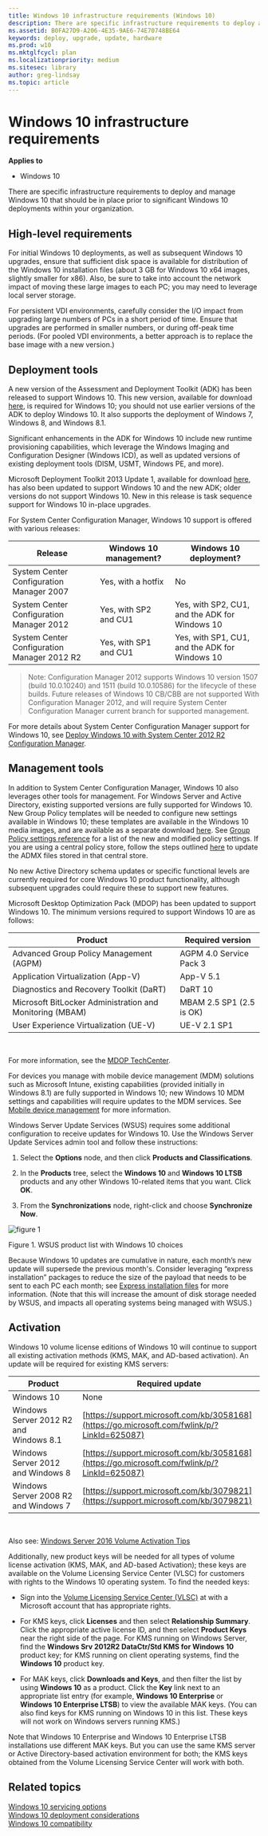 ```yaml
---
title: Windows 10 infrastructure requirements (Windows 10)
description: There are specific infrastructure requirements to deploy and manage Windows 10 that should be in place prior to significant Windows 10 deployments within your organization.
ms.assetid: B0FA27D9-A206-4E35-9AE6-74E70748BE64
keywords: deploy, upgrade, update, hardware
ms.prod: w10
ms.mktglfcycl: plan
ms.localizationpriority: medium
ms.sitesec: library
author: greg-lindsay
ms.topic: article
---
```


# Windows 10 infrastructure requirements


**Applies to**

-   Windows 10

There are specific infrastructure requirements to deploy and manage Windows 10 that should be in place prior to significant Windows 10 deployments within your organization.

## High-level requirements


For initial Windows 10 deployments, as well as subsequent Windows 10 upgrades, ensure that sufficient disk space is available for distribution of the Windows 10 installation files (about 3 GB for Windows 10 x64 images, slightly smaller for x86). Also, be sure to take into account the network impact of moving these large images to each PC; you may need to leverage local server storage.

For persistent VDI environments, carefully consider the I/O impact from upgrading large numbers of PCs in a short period of time. Ensure that upgrades are performed in smaller numbers, or during off-peak time periods. (For pooled VDI environments, a better approach is to replace the base image with a new version.)

## Deployment tools


A new version of the Assessment and Deployment Toolkit (ADK) has been released to support Windows 10. This new version, available for download [here](https://go.microsoft.com/fwlink/p/?LinkId=526740), is required for Windows 10; you should not use earlier versions of the ADK to deploy Windows 10. It also supports the deployment of Windows 7, Windows 8, and Windows 8.1.

Significant enhancements in the ADK for Windows 10 include new runtime provisioning capabilities, which leverage the Windows Imaging and Configuration Designer (Windows ICD), as well as updated versions of existing deployment tools (DISM, USMT, Windows PE, and more).

Microsoft Deployment Toolkit 2013 Update 1, available for download [here](https://go.microsoft.com/fwlink/p/?LinkId=625079), has also been updated to support Windows 10 and the new ADK; older versions do not support Windows 10. New in this release is task sequence support for Windows 10 in-place upgrades.

For System Center Configuration Manager, Windows 10 support is offered with various releases:

| Release                                     | Windows 10 management? | Windows 10 deployment?                         |
|---------------------------------------------|------------------------|------------------------------------------------|
| System Center Configuration Manager 2007    | Yes, with a hotfix     | No                                             |
| System Center Configuration Manager 2012    | Yes, with SP2 and CU1  | Yes, with SP2, CU1, and the ADK for Windows 10 |
| System Center Configuration Manager 2012 R2 | Yes, with SP1 and CU1  | Yes, with SP1, CU1, and the ADK for Windows 10 |


>Note: Configuration Manager 2012 supports Windows 10 version 1507 (build 10.0.10240) and 1511 (build 10.0.10586) for the lifecycle of these builds. Future releases of Windows 10 CB/CBB are not supported With Configuration Manager 2012, and will require System Center Configuration Manager current branch for supported management. 
 

For more details about System Center Configuration Manager support for Windows 10, see [Deploy Windows 10 with System Center 2012 R2 Configuration Manager](../deploy-windows-sccm/deploy-windows-10-with-system-center-2012-r2-configuration-manager.md).

## Management tools


In addition to System Center Configuration Manager, Windows 10 also leverages other tools for management. For Windows Server and Active Directory, existing supported versions are fully supported for Windows 10. New Group Policy templates will be needed to configure new settings available in Windows 10; these templates are available in the Windows 10 media images, and are available as a separate download [here](https://go.microsoft.com/fwlink/p/?LinkId=625081). See [Group Policy settings reference](https://go.microsoft.com/fwlink/p/?LinkId=625082) for a list of the new and modified policy settings. If you are using a central policy store, follow the steps outlined [here](https://go.microsoft.com/fwlink/p/?LinkId=625083) to update the ADMX files stored in that central store.

No new Active Directory schema updates or specific functional levels are currently required for core Windows 10 product functionality, although subsequent upgrades could require these to support new features.

Microsoft Desktop Optimization Pack (MDOP) has been updated to support Windows 10. The minimum versions required to support Windows 10 are as follows:

| Product                                                  | Required version         |
|----------------------------------------------------------|--------------------------|
| Advanced Group Policy Management (AGPM)                  | AGPM 4.0 Service Pack 3  |
| Application Virtualization (App-V)                       | App-V 5.1                |
| Diagnostics and Recovery Toolkit (DaRT)                  | DaRT 10                  |
| Microsoft BitLocker Administration and Monitoring (MBAM) | MBAM 2.5 SP1 (2.5 is OK) |
| User Experience Virtualization (UE-V)                    | UE-V 2.1 SP1             |

 

For more information, see the [MDOP TechCenter](https://go.microsoft.com/fwlink/p/?LinkId=625090).

For devices you manage with mobile device management (MDM) solutions such as Microsoft Intune, existing capabilities (provided initially in Windows 8.1) are fully supported in Windows 10; new Windows 10 MDM settings and capabilities will require updates to the MDM services. See [Mobile device management](https://go.microsoft.com/fwlink/p/?LinkId=625084) for more information.

Windows Server Update Services (WSUS) requires some additional configuration to receive updates for Windows 10. Use the Windows Server Update Services admin tool and follow these instructions:

1.  Select the **Options** node, and then click **Products and Classifications**.

2.  In the **Products** tree, select the **Windows 10** and **Windows 10 LTSB** products and any other Windows 10-related items that you want. Click **OK**.

3.  From the **Synchronizations** node, right-click and choose **Synchronize Now**.

![figure 1](images/fig4-wsuslist.png)

Figure 1. WSUS product list with Windows 10 choices

Because Windows 10 updates are cumulative in nature, each month’s new update will supersede the previous month's. Consider leveraging “express installation” packages to reduce the size of the payload that needs to be sent to each PC each month; see [Express installation files](https://go.microsoft.com/fwlink/p/?LinkId=625086) for more information. (Note that this will increase the amount of disk storage needed by WSUS, and impacts all operating systems being managed with WSUS.)

## Activation


Windows 10 volume license editions of Windows 10 will continue to support all existing activation methods (KMS, MAK, and AD-based activation). An update will be required for existing KMS servers:

| Product                                | Required update                                                                             |
|----------------------------------------|---------------------------------------------------------------------------------------------|
| Windows 10                             | None                                                                                        |
| Windows Server 2012 R2 and Windows 8.1 | [https://support.microsoft.com/kb/3058168](https://go.microsoft.com/fwlink/p/?LinkId=625087) |
| Windows Server 2012 and Windows 8      | [https://support.microsoft.com/kb/3058168](https://go.microsoft.com/fwlink/p/?LinkId=625087) |
| Windows Server 2008 R2 and Windows 7   | [https://support.microsoft.com/kb/3079821](https://support.microsoft.com/kb/3079821)                                                                   |

 

Also see: [Windows Server 2016 Volume Activation Tips](https://blogs.technet.microsoft.com/askcore/2016/10/19/windows-server-2016-volume-activation-tips/)

Additionally, new product keys will be needed for all types of volume license activation (KMS, MAK, and AD-based Activation); these keys are available on the Volume Licensing Service Center (VLSC) for customers with rights to the Windows 10 operating system. To find the needed keys:

-   Sign into the [Volume Licensing Service Center (VLSC)](https://go.microsoft.com/fwlink/p/?LinkId=625088) at with a Microsoft account that has appropriate rights.

-   For KMS keys, click **Licenses** and then select **Relationship Summary**. Click the appropriate active license ID, and then select **Product Keys** near the right side of the page. For KMS running on Windows Server, find the **Windows Srv 2012R2 DataCtr/Std KMS for Windows 10** product key; for KMS running on client operating systems, find the **Windows 10** product key.

-   For MAK keys, click **Downloads and Keys**, and then filter the list by using **Windows 10** as a product. Click the **Key** link next to an appropriate list entry (for example, **Windows 10 Enterprise** or **Windows 10 Enterprise LTSB**) to view the available MAK keys. (You can also find keys for KMS running on Windows 10 in this list. These keys will not work on Windows servers running KMS.)

Note that Windows 10 Enterprise and Windows 10 Enterprise LTSB installations use different MAK keys. But you can use the same KMS server or Active Directory-based activation environment for both; the KMS keys obtained from the Volume Licensing Service Center will work with both.

## Related topics


[Windows 10 servicing options](../update/waas-servicing-strategy-windows-10-updates.md)
<BR>[Windows 10 deployment considerations](windows-10-deployment-considerations.md)
<BR>[Windows 10 compatibility](windows-10-compatibility.md)

 

 





